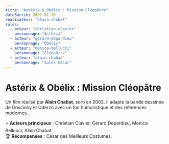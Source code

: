 ```yaml
---
titre: "Astérix & Obélix : Mission Cléopâtre"
dateSortie: 2002-01-30
realisateur: "alain-chabat"
roles:
  - acteur: "christian-clavier"
    personnage: "Astérix"
  - acteur: "gerard-depardieu"
    personnage: "Obélix"
  - acteur: "monica-bellucci"
    personnage: "Cléopâtre"
  - acteur: "alain-chabat"
    personnage: "Jules César"
---
```


# Astérix & Obélix : Mission Cléopâtre

Un film réalisé par **Alain Chabat**, sorti en 2002. Il adapte la bande dessinée de Goscinny et Uderzo avec un ton humoristique et des références modernes.

⭐ **Acteurs principaux** : Christian Clavier, Gérard Depardieu, Monica Bellucci, Alain Chabat  
🏆 **Récompenses** : César des Meilleurs Costumes.
